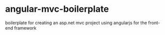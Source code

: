 # angular-mvc-boilerplate
boilerplate for creating an asp.net mvc project using angularjs for the front-end framework
